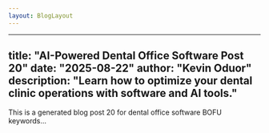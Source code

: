 ```yaml
---
layout: BlogLayout
---
```

---
title: "AI-Powered Dental Office Software Post 20"
date: "2025-08-22"
author: "Kevin Oduor"
description: "Learn how to optimize your dental clinic operations with software and AI tools."
---
This is a generated blog post 20 for dental office software BOFU keywords...
